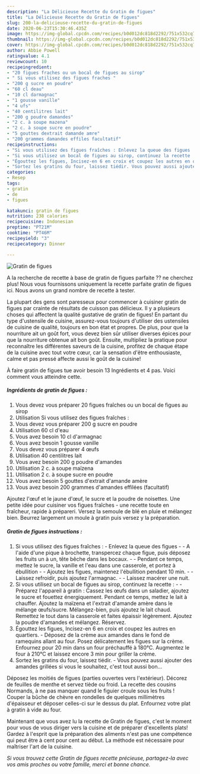 ```yaml
---
description: "La Délicieuse Recette du Gratin de figues"
title: "La Délicieuse Recette du Gratin de figues"
slug: 200-la-delicieuse-recette-du-gratin-de-figues
date: 2020-06-23T15:30:46.435Z
image: https://img-global.cpcdn.com/recipes/b0d012dc818d2292/751x532cq70/gratin-de-figues-photo-principale-de-la-recette.jpg
thumbnail: https://img-global.cpcdn.com/recipes/b0d012dc818d2292/751x532cq70/gratin-de-figues-photo-principale-de-la-recette.jpg
cover: https://img-global.cpcdn.com/recipes/b0d012dc818d2292/751x532cq70/gratin-de-figues-photo-principale-de-la-recette.jpg
author: Abbie Powell
ratingvalue: 4.1
reviewcount: 10
recipeingredient:
- "20 figues fraches ou un bocal de figues au sirop"
- " Si vous utilisez des figues fraches "
- "200 g sucre en poudre"
- "60 cl deau"
- "10 cl darmagnac"
- "1 gousse vanille"
- "4 ufs"
- "40 centilitres lait"
- "200 g poudre damandes"
- "2 c. à soupe mazena"
- "2 c. à soupe sucre en poudre"
- "5 gouttes dextrait damande amre"
- "200 grammes damandes effiles facultatif"
recipeinstructions:
- "Si vous utilisez des figues fraîches : Enlevez la queue des figues  A l&#39;aide d&#39;une pique à brochette, transpercez chaque figue, puis déposez les fruits un à un, tête bêche dans les bocaux.  Pendant ce temps, mettez le sucre, la vanille et l&#39;eau dans une casserole, et portez à ébullition  Ajoutez les figues, maintenez l&#39;ébullition pendant 10 min.  Laissez refroidir, puis ajoutez l&#39;armagnac.  Laissez macérer une nuit."
- "Si vous utilisez un bocal de figues au sirop, continuez la recette :  Préparez l&#39;appareil à gratin : Cassez les œufs dans un saladier, ajoutez le sucre et fouettez énergiquement. Pendant ce temps, mettez le lait à chauffer. Ajoutez la maïzena et l&#39;extrait d&#39;amande amère dans le mélange œufs/sucre. Mélangez-bien, puis ajoutez le lait chaud. Remettez le tout dans la casserole et faites épaissir légèrement. Ajoutez la poudre d&#39;amandes et mélangez. Réservez."
- "Égouttez les figues, Incisez-en 6 en croix et coupez les autres en quartiers.  Déposez de la crème aux amandes dans le fond de ramequins allant au four. Posez délicatement les figues sur la crème. Enfournez pour 20 min dans un four préchauffé à 180°C. Augmentez le four à 210°C et laissez encore 3 min pour griller la crème."
- "Sortez les gratins du four, laissez tiédir. Vous pouvez aussi ajouter des amandes grillées si vous le souhaitez, c&#39;est tout aussi bon..."
categories:
- Resep
tags:
- gratin
- de
- figues

katakunci: gratin de figues 
nutrition: 238 calories
recipecuisine: Indonesian
preptime: "PT21M"
cooktime: "PT46M"
recipeyield: "3"
recipecategory: Dinner

---
```



![Gratin de figues](https://img-global.cpcdn.com/recipes/b0d012dc818d2292/751x532cq70/gratin-de-figues-photo-principale-de-la-recette.jpg)

A la recherche de recette à base de gratin de figues parfaite ?? ne cherchez plus! Nous vous fournissons uniquement la recette parfaite gratin de figues ici. Nous avons un grand nombre de recette à tester.

La plupart des gens sont paresseux pour commencer à cuisiner gratin de figues par crainte de résultats de cuisson pas délicieux. Il y a plusieurs choses qui affectent la qualité gustative de gratin de figues! En partant du type d'ustensile de cuisine, assurez-vous toujours d'utiliser des ustensiles de cuisine de qualité, toujours en bon état et propres. De plus, pour que la nourriture ait un goût fort, vous devez bien sûr utiliser diverses épices pour que la nourriture obtenue ait bon goût. Ensuite, multipliez la pratique pour reconnaître les différentes saveurs de la cuisine, profitez de chaque étape de la cuisine avec tout votre cœur, car la sensation d'être enthousiaste, calme et pas pressé affecte aussi le goût de la cuisine!

<!--inarticleads1-->

À faire gratin de figues tue avoir besoin 13 Ingrédients et 4 pas. Voici comment vous atteindre cette.

##### Ingrédients de gratin de figues :

1. Vous devez vous préparer 20 figues fraîches ou un bocal de figues au sirop
1. Utilisation  Si vous utilisez des figues fraîches :
1. Vous devez vous préparer 200 g sucre en poudre
1. Utilisation 60 cl d&#39;eau
1. Vous avez besoin 10 cl d&#39;armagnac
1. Vous avez besoin 1 gousse vanille
1. Vous devez vous préparer 4 œufs
1. Utilisation 40 centilitres lait
1. Vous avez besoin 200 g poudre d&#39;amandes
1. Utilisation 2 c. à soupe maïzena
1. Utilisation 2 c. à soupe sucre en poudre
1. Vous avez besoin 5 gouttes d&#39;extrait d&#39;amande amère
1. Vous avez besoin 200 grammes d&#39;amandes effilées (facultatif)


Ajoutez l&#39;œuf et le jaune d&#39;œuf, le sucre et la poudre de noisettes. Une petite idée pour cuisiner vos figues fraîches - une recette toute en fraîcheur, rapide à prépareri. Versez la semoule de blé en pluie et mélangez bien. Beurrez largement un moule à gratin puis versez y la préparation. 

<!--inarticleads2-->

##### Gratin de figues instructions :

1. Si vous utilisez des figues fraîches : - Enlevez la queue des figues -  - A l&#39;aide d&#39;une pique à brochette, transpercez chaque figue, puis déposez les fruits un à un, tête bêche dans les bocaux. -  - Pendant ce temps, mettez le sucre, la vanille et l&#39;eau dans une casserole, et portez à ébullition -  - Ajoutez les figues, maintenez l&#39;ébullition pendant 10 min. -  - Laissez refroidir, puis ajoutez l&#39;armagnac. -  - Laissez macérer une nuit.
1. Si vous utilisez un bocal de figues au sirop, continuez la recette : -  - Préparez l&#39;appareil à gratin : Cassez les œufs dans un saladier, ajoutez le sucre et fouettez énergiquement. Pendant ce temps, mettez le lait à chauffer. Ajoutez la maïzena et l&#39;extrait d&#39;amande amère dans le mélange œufs/sucre. Mélangez-bien, puis ajoutez le lait chaud. Remettez le tout dans la casserole et faites épaissir légèrement. Ajoutez la poudre d&#39;amandes et mélangez. Réservez.
1. Égouttez les figues, Incisez-en 6 en croix et coupez les autres en quartiers.  - Déposez de la crème aux amandes dans le fond de ramequins allant au four. Posez délicatement les figues sur la crème. Enfournez pour 20 min dans un four préchauffé à 180°C. Augmentez le four à 210°C et laissez encore 3 min pour griller la crème.
1. Sortez les gratins du four, laissez tiédir. - Vous pouvez aussi ajouter des amandes grillées si vous le souhaitez, c&#39;est tout aussi bon...


Déposez les moitiés de figues (parties ouvertes vers l&#39;extérieur). Décorez de feuilles de menthe et servez tiède ou froid. La recette des cousins Normands, à ne pas manquer quand le figuier croule sous les fruits ! Couper la bûche de chèvre en rondelles de quelques millimètres d&#39;épaisseur et déposer celles-ci sur le dessus du plat. Enfournez votre plat à gratin à vide au four. 

<!--inarticleads1-->

<p>
Maintenant que vous avez lu la recette de Gratin de figues, c'est le moment pour vous de vous diriger vers la cuisine et de préparer d'excellents plats! Gardez à l'esprit que la préparation des aliments n'est pas une compétence qui peut être à cent pour cent au début. La méthode est nécessaire pour maîtriser l'art de la cuisine.
</p>

<p>
<i>Si vous trouvez cette Gratin de figues recette précieuse, partagez-la avec vos amis proches ou votre famille, merci et bonne chance.</i>
</p>
